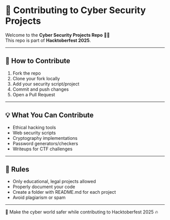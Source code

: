 # 🔐 Contributing to Cyber Security Projects

Welcome to the **Cyber Security Projects Repo** 🕵️‍♂️  
This repo is part of **Hacktoberfest 2025**.

---

## 📌 How to Contribute
1. Fork the repo  
2. Clone your fork locally  
3. Add your security script/project  
4. Commit and push changes  
5. Open a Pull Request  

---

## 💡 What You Can Contribute
- Ethical hacking tools  
- Web security scripts  
- Cryptography implementations  
- Password generators/checkers  
- Writeups for CTF challenges  

---

## 📝 Rules
- Only educational, legal projects allowed  
- Properly document your code  
- Create a folder with README.md for each project  
- Avoid plagiarism or spam  

---

🎃 Make the cyber world safer while contributing to Hacktoberfest 2025 🔥
